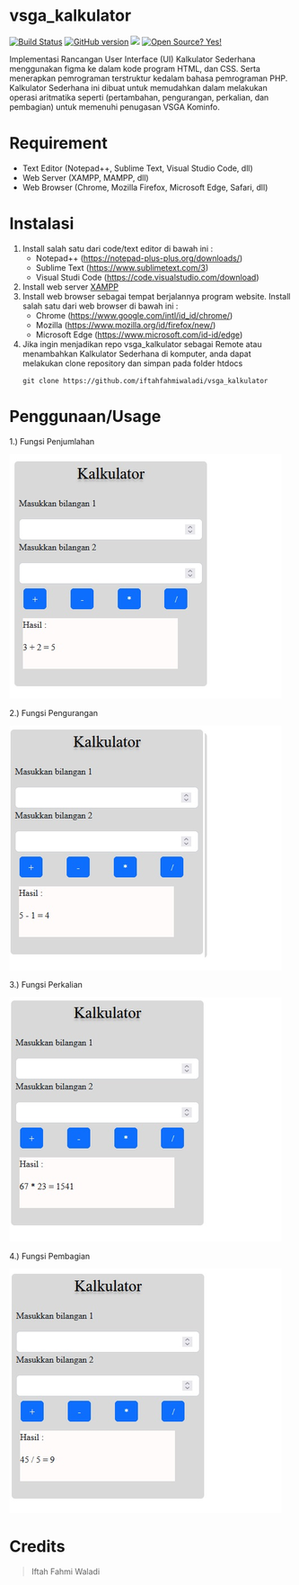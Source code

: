# vsga_kalkulator
[![Build Status](https://travis-ci.org/matthiasnoback/badges.png?branch=master)](https://travis-ci.org/matthiasnoback/badges)
[![GitHub version](https://badge.fury.io/gh/Naereen%2FStrapDown.js.svg)](https://github.com/Naereen/StrapDown.js)
![](https://img.shields.io/badge/Code-PHP-informational?style=flat&logo=php&logoColor=white&color=blue)
[![Open Source? Yes!](https://badgen.net/badge/Open%20Source%20%3F/Yes%21/blue?icon=github)](https://github.com/Naereen/badges/)

Implementasi Rancangan User Interface (UI) Kalkulator Sederhana menggunakan figma ke dalam kode program HTML, dan CSS. Serta menerapkan pemrograman terstruktur kedalam bahasa pemrograman PHP. Kalkulator Sederhana ini dibuat untuk memudahkan dalam melakukan operasi aritmatika seperti (pertambahan, pengurangan, perkalian, dan pembagian) untuk memenuhi penugasan VSGA Kominfo.

# Requirement
* Text Editor (Notepad++, Sublime Text, Visual Studio Code, dll)
* Web Server (XAMPP, MAMPP, dll)
* Web Browser (Chrome, Mozilla Firefox, Microsoft Edge, Safari, dll)

# Instalasi
1. Install salah satu dari code/text editor di bawah ini :
   * Notepad++ (https://notepad-plus-plus.org/downloads/)
   * Sublime Text (https://www.sublimetext.com/3)
   * Visual Studi Code (https://code.visualstudio.com/download)
2. Install web server [XAMPP](https://www.apachefriends.org/download.html)
3. Install web browser sebagai tempat berjalannya program website. Install salah satu dari web browser di bawah ini :
   * Chrome (https://www.google.com/intl/id_id/chrome/)
   * Mozilla (https://www.mozilla.org/id/firefox/new/)
   * Microsoft Edge (https://www.microsoft.com/id-id/edge)
4. Jika ingin menjadikan repo vsga_kalkulator sebagai Remote atau menambahkan Kalkulator Sederhana di komputer, anda dapat melakukan clone repository dan simpan pada folder htdocs 
   ```git 
   git clone https://github.com/iftahfahmiwaladi/vsga_kalkulator
   ```

# Penggunaan/Usage
1.) Fungsi Penjumlahan

![Gambar Operasi Aritmatika Tambah](img-readme/tambah.jpg)

2.) Fungsi Pengurangan

![Gambar Operasi Aritmatika Kurang](img-readme/kurang.jpg)

3.) Fungsi Perkalian

![Gambar Operasi Aritmatika Kali](img-readme/kali.jpg)

4.) Fungsi Pembagian

![Gambar Operasi Aritmatika Bagi](img-readme/bagi.jpg)

# Credits
> Iftah Fahmi Waladi
